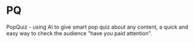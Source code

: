 # PQ
PopQuiz - using AI to give smart pop quiz about any content,  a quick and easy way to check the audience  "have you paid attention". 
